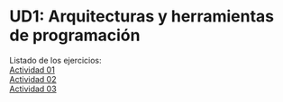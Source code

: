 # UD1: Arquitecturas y herramientas de programación

Listado de los ejercicios: <br/>
[Actividad 01](https://github.com/JaviEpi/DWEC/tree/main/UD1-ARQUITECTURAS/A1-HolaMundo) <br/>
[Actividad 02](https://github.com/JaviEpi/DWEC/blob/main/UD1-ARQUITECTURAS/A2-Navegadores/Tarea12NavegadoresHerramientasDesarrolloJavierEpifanioLopez.pdf) <br/>
[Actividad 03](https://github.com/JaviEpi/DWEC/tree/main/UD1-ARQUITECTURAS/A3-EtiquetaScript)
